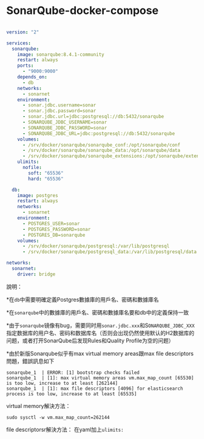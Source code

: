 # SonarQube-docker-compose
```yaml

version: "2"

services:
  sonarqube:
    image: sonarqube:8.4.1-community
    restart: always
    ports:
      - "9000:9000"
    depends_on:
      - db
    networks:
      - sonarnet
    environment:
      - sonar.jdbc.username=sonar
      - sonar.jdbc.password=sonar
      - sonar.jdbc.url=jdbc:postgresql://db:5432/sonarqube
      - SONARQUBE_JDBC_USERNAME=sonar
      - SONARQUBE_JDBC_PASSWORD=sonar
      - SONARQUBE_JDBC_URL=jdbc:postgresql://db:5432/sonarqube
    volumes:
      - /srv/docker/sonarqube/sonarqube_conf:/opt/sonarqube/conf
      - /srv/docker/sonarqube/sonarqube_data:/opt/sonarqube/data
      - /srv/docker/sonarqube/sonarqube_extensions:/opt/sonarqube/extension
    ulimits:
      nofile:
        soft: "65536"
        hard: "65536"

  db:
    image: postgres
    restart: always
    networks:
      - sonarnet
    environment:
      - POSTGRES_USER=sonar
      - POSTGRES_PASSWORD=sonar
      - POSTGRES_DB=sonarqube
    volumes:
      - /srv/docker/sonarqube/postgresql:/var/lib/postgresql
      - /srv/docker/sonarqube/postgresql_data:/var/lib/postgresql/data

networks:
  sonarnet:
    driver: bridge
```
說明：

*在`db`中需要明確定義Postgres數據庫的用戶名、密碼和數據庫名

*在`sonarqube`中的數據庫的用戶名、密碼和數據庫名要和db中的定義保持一致

*由于`sonarqube`镜像有bug，需要同时用`sonar.jdbc.xxx`和S`ONARQUBE_JDBC_XXX`指定数据库的用户名、密码和数据库名（否则会出现仍然使用默认的H2数据库的问题，或者打开SonarQube后发现Rules和Quality Profile为空的问题）

*由於新版Sonarqube似乎有max virtual memory areas跟max file descriptors問題，錯誤訊息如下
    
    sonarqube_1  | ERROR: [1] bootstrap checks failed
    sonarqube_1  | [1]: max virtual memory areas vm.max_map_count [65530] is too low, increase to at least [262144]
    sonarqube_1  | [1]: max file descriptors [4096] for elasticsearch process is too low, increase to at least [65535]

virtual memory解決方法：

```
sudo sysctl -w vm.max_map_count=262144
```

file descriptorsr解決方法：
在yaml加上`ulimits:`

